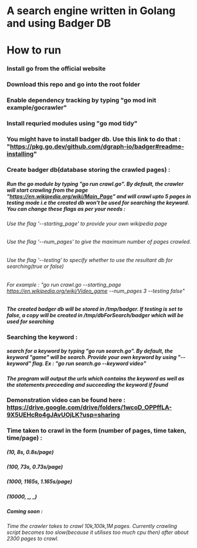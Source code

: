 # A search engine written in Golang and using Badger DB

# How to run

### Install go from the official website

### Download this repo and go into the root folder

### Enable dependency tracking by typing "go mod init example/gocrawler"

### Install requried modules using "go mod tidy"

### You might have to install badger db. Use this link to do that : "https://pkg.go.dev/github.com/dgraph-io/badger#readme-installing"

### Create badger db(database storing the crawled pages) :

##### Run the go module by typing "go run crawl.go". By default, the crawler will start crawling from the page "https://en.wikipedia.org/wiki/Main_Page" and will crawl upto 5 pages in testing mode i.e the created db won't be used for searching the keyword. You can change these flags as per your needs :
###### Use the flag '--starting_page' to provide your own wikipedia page
###### Use the flag '--num_pages' to give the maximum number of pages crawled. 
###### Use the flag '--testing' to specify whether to use the resultant db for searching(true or false)
###### For example : "go run crawl.go --starting_page https://en.wikipedia.org/wiki/Video_game --num_pages 3 --testing false"

##### The created badger db will be stored in /tmp/badger. If testing is set to false, a copy will be created in /tmp/dbForSearch/badger which will be used for searching

### Searching the keyword :
##### search for a keyword by typing "go run search.go". By default, the keyword "game" will be search. Provide your own keyword by using "--keyword" flag. Ex : "go run search.go --keyword video"
##### The program will output the urls which contains the keyword as well as the statements preceeding and succeeding the keyword if found

### Demonstration video can be found here : https://drive.google.com/drive/folders/1wcoD_OPPffLA-9X5UEHcRo4gJAvUOjLK?usp=sharing

### Time taken to crawl in the form (number of pages, time taken, time/page) :

##### (10, 8s, 0.8s/page)
##### (100, 73s, 0.73s/page)
##### (1000, 1165s, 1.165s/page)
##### (10000, _, _)

##### Coming soon : 

###### Time the crawler takes to crawl 10k,100k,1M pages. Currently crawling script becomes too slow(because it utilises too much cpu then) after about 2300 pages to crawl.
